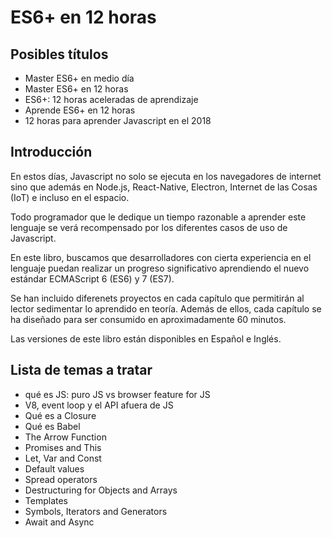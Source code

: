# ES6+ en 12 horas

## Posibles títulos

- Master ES6+ en medio día
- Master ES6+ en 12 horas
- ES6+: 12 horas aceleradas de aprendizaje
- Aprende ES6+ en 12 horas
- 12 horas para aprender Javascript en el 2018

## Introducción

En estos días, Javascript no solo se ejecuta en los navegadores de internet sino que además en Node.js, React-Native, Electron, Internet de las Cosas (IoT) e incluso en el espacio.

Todo programador que le dedique un tiempo razonable a aprender este lenguaje se verá recompensado por los diferentes casos de uso de Javascript.

En este libro, buscamos que desarrolladores con cierta experiencia en el lenguaje puedan realizar un progreso significativo aprendiendo el nuevo estándar ECMAScript 6 (ES6) y 7 (ES7).

Se han incluido diferenets proyectos en cada capítulo que permitirán al lector sedimentar lo aprendido en teoría. Además de ellos, cada capítulo se ha diseñado para ser consumido en aproximadamente 60 minutos.

Las versiones de este libro están disponibles en Español e Inglés.

## Lista de temas a tratar

- qué es JS: puro JS vs browser feature for JS
- V8, event loop y el API afuera de JS
- Qué es a Closure
- Qué es Babel
- The Arrow Function
- Promises and This
- Let, Var and Const
- Default values
- Spread operators
- Destructuring for Objects and Arrays
- Templates
- Symbols, Iterators and Generators
- Await and Async
